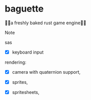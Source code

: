 # baguette
🥖🥖a freshly baked rust game engine🥖🥖

> [!NOTE]
sas
> 
- [x] keyboard input

rendering:
- [x] camera with quaternion support,
- [x] sprites,
- [x] spritesheets,


